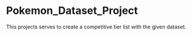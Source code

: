 # Pokemon_Dataset_Project
This projects serves to create a competitive tier list with the given dataset.

